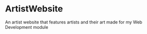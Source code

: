 # ArtistWebsite
An artist website that features artists and their art made for my Web Development module
